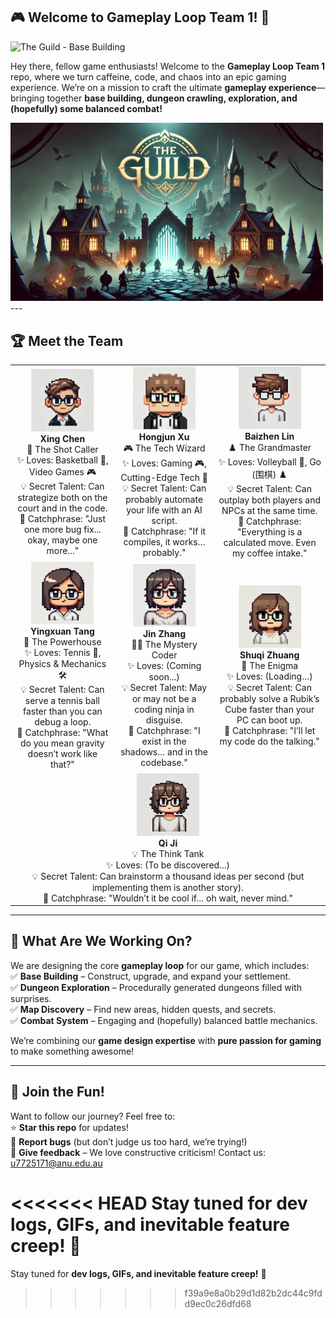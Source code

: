 ## 🎮 Welcome to **Gameplay Loop Team 1**! 🚀  
![The Guild - Base Building](https://media.giphy.com/media/26tOZ42Mg6pbTUPHW/giphy.gif)

Hey there, fellow game enthusiasts! Welcome to the **Gameplay Loop Team 1** repo, where we turn caffeine, code, and chaos into an epic gaming experience. We’re on a mission to craft the ultimate **gameplay experience**—bringing together **base building, dungeon crawling, exploration, and (hopefully) some balanced combat!**  

<img src="./PageAssets/pic_01.jpg" alt="Game Dev Banner" width="500">
---

## 🏆 Meet the Team  

<div align="center">

<table>
  <tr>
    <td align="center"><img src="./PageAssets/pic_Xing.png" width="100px;"><br/><b>Xing Chen</b><br/> 🏀 The Shot Caller<br/>✨ Loves: Basketball 🏀, Video Games 🎮<br/>💡 Secret Talent: Can strategize both on the court and in the code.<br/>🎤 Catchphrase: "Just one more bug fix... okay, maybe one more..."</td>
    <td align="center"><img src="./PageAssets/pic_Hongjun.png" width="100px;"><br/><b>Hongjun Xu</b><br/> 🎮 The Tech Wizard<br/>✨ Loves: Gaming 🎮, Cutting-Edge Tech 🧠<br/>💡 Secret Talent: Can probably automate your life with an AI script.<br/>🎤 Catchphrase: "If it compiles, it works… probably."</td>
    <td align="center"><img src="./PageAssets/pic_Baizhen.png" width="100px;"><br/><b>Baizhen Lin</b><br/> ♟️ The Grandmaster<br/>✨ Loves: Volleyball 🏐, Go (围棋) ♟️<br/>💡 Secret Talent: Can outplay both players and NPCs at the same time.<br/>🎤 Catchphrase: "Everything is a calculated move. Even my coffee intake."</td>
  </tr>
  <tr>
    <td align="center"><img src="./PageAssets/pic_Yingxuan.jpg" width="100px;"><br/><b>Yingxuan Tang</b><br/> 🎾 The Powerhouse<br/>✨ Loves: Tennis 🎾, Physics & Mechanics 🛠️<br/>💡 Secret Talent: Can serve a tennis ball faster than you can debug a loop.<br/>🎤 Catchphrase: "What do you mean gravity doesn’t work like that?"</td>
    <td align="center"><img src="./PageAssets/pic_Jin.jpg" width="100px;"><br/><b>Jin Zhang</b><br/> 🕵️‍♂️ The Mystery Coder<br/>✨ Loves: (Coming soon...)<br/>💡 Secret Talent: May or may not be a coding ninja in disguise.<br/>🎤 Catchphrase: "I exist in the shadows… and in the codebase."</td>
    <td align="center"><img src="./PageAssets/pic_Shuqi.jpg" width="100px;"><br/><b>Shuqi Zhuang</b><br/> 🤔 The Enigma<br/>✨ Loves: (Loading…)<br/>💡 Secret Talent: Can probably solve a Rubik’s Cube faster than your PC can boot up.<br/>🎤 Catchphrase: "I’ll let my code do the talking."</td>
  </tr>
  <tr>
    <td align="center" colspan="3"><img src="./PageAssets/pic_Qi.png" width="100px;"><br/><b>Qi Ji</b><br/> 💡 The Think Tank<br/>✨ Loves: (To be discovered...)<br/>💡 Secret Talent: Can brainstorm a thousand ideas per second (but implementing them is another story).<br/>🎤 Catchphrase: "Wouldn’t it be cool if… oh wait, never mind."</td>
  </tr>
</table>
</div>

---

## 🎯 What Are We Working On?  

We are designing the core **gameplay loop** for our game, which includes:  
✅ **Base Building** – Construct, upgrade, and expand your settlement.  
✅ **Dungeon Exploration** – Procedurally generated dungeons filled with surprises.  
✅ **Map Discovery** – Find new areas, hidden quests, and secrets.  
✅ **Combat System** – Engaging and (hopefully) balanced battle mechanics.  

We’re combining our **game design expertise** with **pure passion for gaming** to make something awesome!  

---

## 🤝 Join the Fun!  

Want to follow our journey? Feel free to:  
⭐ **Star this repo** for updates!  
🐛 **Report bugs** (but don’t judge us too hard, we’re trying!)  
💬 **Give feedback** – We love constructive criticism! Contact us: u7725171@anu.edu.au

<<<<<<< HEAD
Stay tuned for **dev logs, GIFs, and inevitable feature creep!** 🚀
=======
Stay tuned for **dev logs, GIFs, and inevitable feature creep!** 🚀
>>>>>>> f39a9e8a0b29d1d82b2dc44c9fdd9ec0c26dfd68
